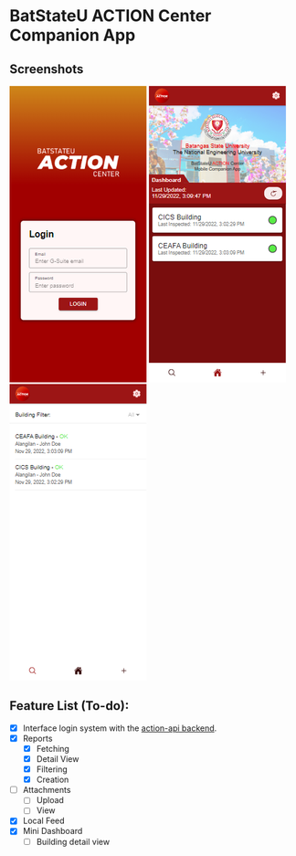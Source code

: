 # BatStateU ACTION Center Companion App

## Screenshots

![Login](.github/assets/screenshots/login.png "Login Screen") ![Home Feed](.github/assets/screenshots/home-feed.png "Home Feed Screen") ![Home Reports](.github/assets/screenshots/home-reports.png "Home Reports Screen")

## Feature List (To-do):

- [x] Interface login system with the [action-api backend](https://github.com/Xapier14/action-api).
- [x] Reports
  - [x] Fetching
  - [x] Detail View
  - [x] Filtering
  - [x] Creation
- [ ] Attachments
  - [ ] Upload
  - [ ] View
- [x] Local Feed
- [x] Mini Dashboard
  - [ ] Building detail view
